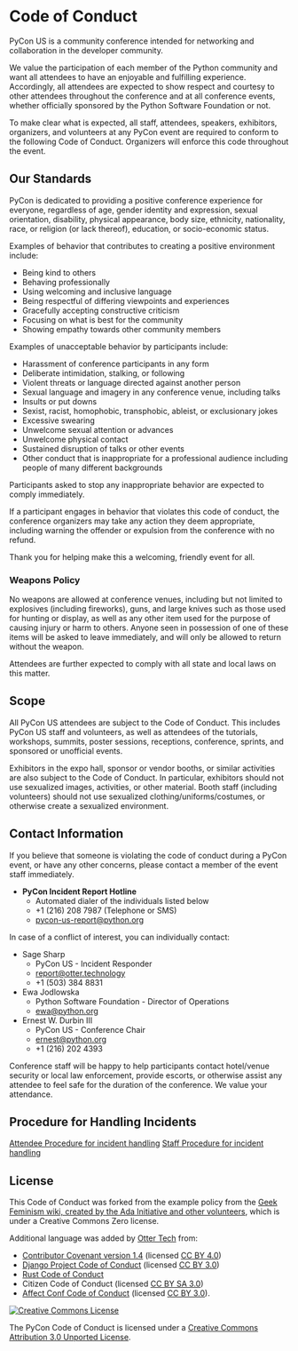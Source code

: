 <!--Title start

# PyCon COC template

This template is licensed under the MIT license (https://choosealicense.com/licenses/mit/).

The MIT License is a permissive open-source license that allows you to use this template for any purpose, including commercial purposes, as long as you include a copy of the license and retain the copyright notice. You can also modify and distribute the template, as long as you include the same license and copyright notice as the original template. You are not required to share your modifications or derivative works with others. You are free to use this template in your own projects without any limitations.

Title end-->

<!--Start template-->

# Code of Conduct

PyCon US is a community conference intended for networking and collaboration in the developer community.

We value the participation of each member of the Python community and want all attendees to have an enjoyable and fulfilling experience. Accordingly, all attendees are expected to show respect and courtesy to other attendees throughout the conference and at all conference events, whether officially sponsored by the Python Software Foundation or not.

To make clear what is expected, all staff, attendees, speakers, exhibitors, organizers, and volunteers at any PyCon event are required to conform to the following Code of Conduct. Organizers will enforce this code throughout the event.

## Our Standards

PyCon is dedicated to providing a positive conference experience for everyone, regardless of age, gender identity and expression, sexual orientation, disability, physical appearance, body size, ethnicity, nationality, race, or religion (or lack thereof), education, or socio-economic status.

Examples of behavior that contributes to creating a positive environment include:

- Being kind to others
- Behaving professionally
- Using welcoming and inclusive language
- Being respectful of differing viewpoints and experiences
- Gracefully accepting constructive criticism
- Focusing on what is best for the community
- Showing empathy towards other community members

Examples of unacceptable behavior by participants include:

- Harassment of conference participants in any form
- Deliberate intimidation, stalking, or following
- Violent threats or language directed against another person
- Sexual language and imagery in any conference venue, including talks
- Insults or put downs
- Sexist, racist, homophobic, transphobic, ableist, or exclusionary jokes
- Excessive swearing
- Unwelcome sexual attention or advances
- Unwelcome physical contact
- Sustained disruption of talks or other events
- Other conduct that is inappropriate for a professional audience including people of many different backgrounds

Participants asked to stop any inappropriate behavior are expected to comply immediately.

If a participant engages in behavior that violates this code of conduct, the conference organizers may take any action they deem appropriate, including warning the offender or expulsion from the conference with no refund.

Thank you for helping make this a welcoming, friendly event for all.

### Weapons Policy

No weapons are allowed at conference venues, including but not limited to explosives (including fireworks), guns, and large knives such as those used for hunting or display, as well as any other item used for the purpose of causing injury or harm to others. Anyone seen in possession of one of these items will be asked to leave immediately, and will only be allowed to return without the weapon.

Attendees are further expected to comply with all state and local laws on this matter.

## Scope

All PyCon US attendees are subject to the Code of Conduct. This includes PyCon US staff and volunteers, as well as attendees of the tutorials, workshops, summits, poster sessions, receptions, conference, sprints, and sponsored or unofficial events.

Exhibitors in the expo hall, sponsor or vendor booths, or similar activities are also subject to the Code of Conduct. In particular, exhibitors should not use sexualized images, activities, or other material. Booth staff (including volunteers) should not use sexualized clothing/uniforms/costumes, or otherwise create a sexualized environment.

## Contact Information

If you believe that someone is violating the code of conduct during a PyCon event, or have any other concerns, please contact a member of the event staff immediately.

- **PyCon Incident Report Hotline**
  - Automated dialer of the individuals listed below
  - +1 (216) 208 7987 (Telephone or SMS)
  - <pycon-us-report@python.org>

In case of a conflict of interest, you can individually contact:

- Sage Sharp
  - PyCon US - Incident Responder
  - <report@otter.technology>
  - +1 (503) 384 8831
- Ewa Jodlowska
  - Python Software Foundation - Director of Operations
  - <ewa@python.org>
- Ernest W. Durbin III
  - PyCon US - Conference Chair
  - <ernest@python.org>
  - +1 (216) 202 4393

Conference staff will be happy to help participants contact hotel/venue security or local law enforcement, provide escorts, or otherwise assist any attendee to feel safe for the duration of the conference. We value your attendance.

## Procedure for Handling Incidents

[Attendee Procedure for incident handling](https://us.pycon.org/2018/about/code-of-conduct/attendee-procedure/)
[Staff Procedure for incident handling](https://us.pycon.org/2018/about/code-of-conduct/staff-procedure/)

## License

This Code of Conduct was forked from the example policy from the [Geek Feminism wiki, created by the Ada Initiative and other volunteers](http://geekfeminism.wikia.com/wiki/Conference_anti-harassment/Policy), which is under a Creative Commons Zero license.

Additional language was added by [Otter Tech](https://otter.technology/) from:

- [Contributor Covenant version 1.4](https://www.contributor-covenant.org/version/1/4/code-of-conduct) (licensed [CC BY 4.0](https://github.com/ContributorCovenant/contributor_covenant/blob/master/LICENSE.md))
- [Django Project Code of Conduct](https://www.djangoproject.com/conduct/) (licensed [CC BY 3.0](http://creativecommons.org/licenses/by-sa/3.0/))
- [Rust Code of Conduct](https://www.rust-lang.org/en-US/conduct.html)
- Citizen Code of Conduct (licensed [CC BY SA 3.0](http://creativecommons.org/licenses/by-sa/3.0/))
- [Affect Conf Code of Conduct](https://affectconf.com/coc/) (licensed [CC BY 3.0](http://creativecommons.org/licenses/by-sa/3.0/)).

[![Creative Commons License](http://i.creativecommons.org/l/by/3.0/88x31.png)](http://creativecommons.org/licenses/by/3.0/)

The PyCon Code of Conduct is licensed under a [Creative Commons Attribution 3.0 Unported License](http://creativecommons.org/licenses/by/3.0/).

<!--End template>
